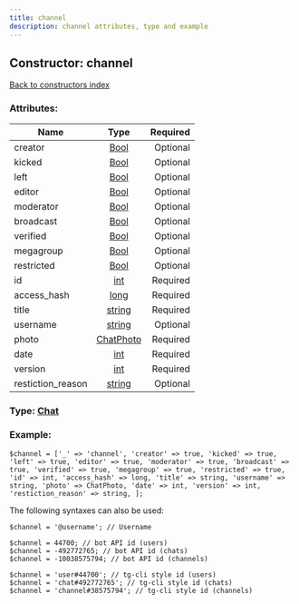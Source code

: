 ```yaml
---
title: channel
description: channel attributes, type and example
---
```

## Constructor: channel  
[Back to constructors index](index.md)



### Attributes:

| Name     |    Type       | Required |
|----------|:-------------:|---------:|
|creator|[Bool](../types/Bool.md) | Optional|
|kicked|[Bool](../types/Bool.md) | Optional|
|left|[Bool](../types/Bool.md) | Optional|
|editor|[Bool](../types/Bool.md) | Optional|
|moderator|[Bool](../types/Bool.md) | Optional|
|broadcast|[Bool](../types/Bool.md) | Optional|
|verified|[Bool](../types/Bool.md) | Optional|
|megagroup|[Bool](../types/Bool.md) | Optional|
|restricted|[Bool](../types/Bool.md) | Optional|
|id|[int](../types/int.md) | Required|
|access\_hash|[long](../types/long.md) | Required|
|title|[string](../types/string.md) | Required|
|username|[string](../types/string.md) | Optional|
|photo|[ChatPhoto](../types/ChatPhoto.md) | Required|
|date|[int](../types/int.md) | Required|
|version|[int](../types/int.md) | Required|
|restiction\_reason|[string](../types/string.md) | Optional|



### Type: [Chat](../types/Chat.md)


### Example:

```
$channel = ['_' => 'channel', 'creator' => true, 'kicked' => true, 'left' => true, 'editor' => true, 'moderator' => true, 'broadcast' => true, 'verified' => true, 'megagroup' => true, 'restricted' => true, 'id' => int, 'access_hash' => long, 'title' => string, 'username' => string, 'photo' => ChatPhoto, 'date' => int, 'version' => int, 'restiction_reason' => string, ];
```  

The following syntaxes can also be used:

```
$channel = '@username'; // Username

$channel = 44700; // bot API id (users)
$channel = -492772765; // bot API id (chats)
$channel = -10038575794; // bot API id (channels)

$channel = 'user#44700'; // tg-cli style id (users)
$channel = 'chat#492772765'; // tg-cli style id (chats)
$channel = 'channel#38575794'; // tg-cli style id (channels)
```